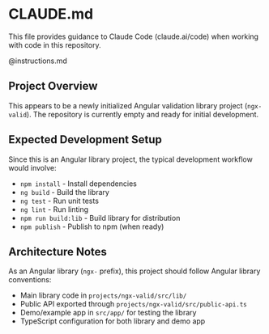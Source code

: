 # CLAUDE.md

This file provides guidance to Claude Code (claude.ai/code) when working with code in this repository.

@instructions.md

## Project Overview

This appears to be a newly initialized Angular validation library project (`ngx-valid`). The repository is currently empty and ready for initial development.

## Expected Development Setup

Since this is an Angular library project, the typical development workflow would involve:

- `npm install` - Install dependencies
- `ng build` - Build the library
- `ng test` - Run unit tests
- `ng lint` - Run linting
- `npm run build:lib` - Build library for distribution
- `npm publish` - Publish to npm (when ready)

## Architecture Notes

As an Angular library (`ngx-` prefix), this project should follow Angular library conventions:

- Main library code in `projects/ngx-valid/src/lib/`
- Public API exported through `projects/ngx-valid/src/public-api.ts`
- Demo/example app in `src/app/` for testing the library
- TypeScript configuration for both library and demo app